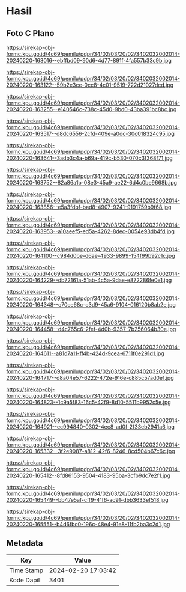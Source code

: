 # Hasil

## Foto C Plano

https://sirekap-obj-formc.kpu.go.id/4c69/pemilu/pdpr/34/02/03/20/02/3402032002014-20240220-163016--ebffbd09-90d6-4d77-891f-4fa557b33c9b.jpg

https://sirekap-obj-formc.kpu.go.id/4c69/pemilu/pdpr/34/02/03/20/02/3402032002014-20240220-163122--59b2e3ce-0cc8-4c01-9519-722d21027dcd.jpg

https://sirekap-obj-formc.kpu.go.id/4c69/pemilu/pdpr/34/02/03/20/02/3402032002014-20240220-163255--e140546c-738c-45d0-9bd0-43ba391bc8bc.jpg

https://sirekap-obj-formc.kpu.go.id/4c69/pemilu/pdpr/34/02/03/20/02/3402032002014-20240220-163517--d8dc6556-2cfd-409e-a0dc-30c018324c95.jpg

https://sirekap-obj-formc.kpu.go.id/4c69/pemilu/pdpr/34/02/03/20/02/3402032002014-20240220-163641--3adb3c4a-b69a-419c-b530-070c3f368f71.jpg

https://sirekap-obj-formc.kpu.go.id/4c69/pemilu/pdpr/34/02/03/20/02/3402032002014-20240220-163752--82a86a1b-08e3-45a9-ae22-6d4c0be9668b.jpg

https://sirekap-obj-formc.kpu.go.id/4c69/pemilu/pdpr/34/02/03/20/02/3402032002014-20240220-163856--e5a3fdbf-bad8-4907-9241-9191759b9f68.jpg

https://sirekap-obj-formc.kpu.go.id/4c69/pemilu/pdpr/34/02/03/20/02/3402032002014-20240220-163953--a10aeef5-ed5a-4262-8dec-0054e93db4fd.jpg

https://sirekap-obj-formc.kpu.go.id/4c69/pemilu/pdpr/34/02/03/20/02/3402032002014-20240220-164100--c984d0be-d6ae-4933-9899-154f99b92c1c.jpg

https://sirekap-obj-formc.kpu.go.id/4c69/pemilu/pdpr/34/02/03/20/02/3402032002014-20240220-164229--db72161a-51ab-4c5a-9dae-e872286fe0e1.jpg

https://sirekap-obj-formc.kpu.go.id/4c69/pemilu/pdpr/34/02/03/20/02/3402032002014-20240220-164348--c70ce68c-c3d9-45a6-9104-016120b8ab2e.jpg

https://sirekap-obj-formc.kpu.go.id/4c69/pemilu/pdpr/34/02/03/20/02/3402032002014-20240220-164458--d4c765c6-2fef-4d0b-9357-7b256064b30e.jpg

https://sirekap-obj-formc.kpu.go.id/4c69/pemilu/pdpr/34/02/03/20/02/3402032002014-20240220-164611--a81d7a11-ff4b-424d-9cea-6711f0e291d1.jpg

https://sirekap-obj-formc.kpu.go.id/4c69/pemilu/pdpr/34/02/03/20/02/3402032002014-20240220-164717--d8a04e57-6222-472e-916e-c885c57ad0e1.jpg

https://sirekap-obj-formc.kpu.go.id/4c69/pemilu/pdpr/34/02/03/20/02/3402032002014-20240220-164823--1c9a5f83-16c5-42f9-8d10-5511b9952c5e.jpg

https://sirekap-obj-formc.kpu.go.id/4c69/pemilu/pdpr/34/02/03/20/02/3402032002014-20240220-164921--ec994840-0302-4ec8-ad0f-2f33eb2941a6.jpg

https://sirekap-obj-formc.kpu.go.id/4c69/pemilu/pdpr/34/02/03/20/02/3402032002014-20240220-165332--3f2e9087-a812-42f6-8246-8cd504b67c6c.jpg

https://sirekap-obj-formc.kpu.go.id/4c69/pemilu/pdpr/34/02/03/20/02/3402032002014-20240220-165412--8fd86153-9504-4183-95ba-3cfb9dc7e2f1.jpg

https://sirekap-obj-formc.kpu.go.id/4c69/pemilu/pdpr/34/02/03/20/02/3402032002014-20240220-165449--bb47e5af-cff9-41f6-ac91-dbb3633ef518.jpg

https://sirekap-obj-formc.kpu.go.id/4c69/pemilu/pdpr/34/02/03/20/02/3402032002014-20240220-165551--b4d6fbc0-196c-48e4-91e8-11fb2ba3c2d1.jpg


## Metadata

| Key        | Value               |
| ---------- | ------------------- |
| Time Stamp | 2024-02-20 17:03:42 |
| Kode Dapil | 3401                |



